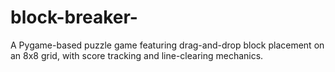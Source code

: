 # block-breaker-
A Pygame-based puzzle game featuring drag-and-drop block placement on an 8x8 grid, with score tracking and line-clearing mechanics.
